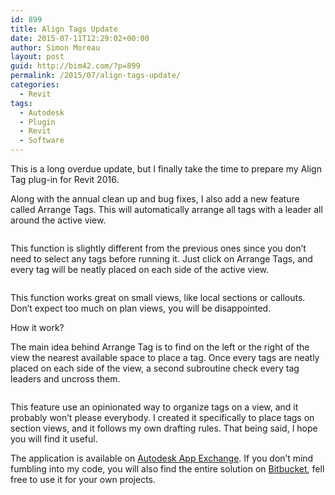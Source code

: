 ```yaml
---
id: 899
title: Align Tags Update
date: 2015-07-11T12:29:02+00:00
author: Simon Moreau
layout: post
guid: http://bim42.com/?p=899
permalink: /2015/07/align-tags-update/
categories:
  - Revit
tags:
  - Autodesk
  - Plugin
  - Revit
  - Software
---
```

This is a long overdue update, but I finally take the time to prepare my Align Tag plug-in for Revit 2016.

Along with the annual clean up and bug fixes, I also add a new feature called Arrange Tags. This will automatically arrange all tags with a leader all around the active view.

![<img class="aligncenter size-full wp-image-900" src="http://bim42.com/wp-content/uploads/2015/07/Buttons.png" alt="Buttons" width="334" height="568" srcset="https://bim42.com/wp-content/uploads/2015/07/Buttons.png 334w, https://bim42.com/wp-content/uploads/2015/07/Buttons-176x300.png 176w" sizes="(max-width: 334px) 100vw, 334px" />](http://bim42.com/wp-content/uploads/2015/07/Buttons.png)

This function is slightly different from the previous ones since you don&#8217;t need to select any tags before running it. Just click on Arrange Tags, and every tag will be neatly placed on each side of the active view.

![<img class="aligncenter size-full wp-image-912" src="http://bim42.com/wp-content/uploads/2015/07/arrangeTaganimation1.gif" alt="arrangeTaganimation" width="700" height="337" />](http://bim42.com/wp-content/uploads/2015/07/arrangeTaganimation1.gif)

This function works great on small views, like local sections or callouts. Don&#8217;t expect too much on plan views, you will be disappointed.

How it work?

The main idea behind Arrange Tag is to find on the left or the right of the view the nearest available space to place a tag. Once every tags are neatly placed on each side of the view, a second subroutine check every tag leaders and uncross them.

![<img class="aligncenter size-full wp-image-902" src="http://bim42.com/wp-content/uploads/2015/07/process1.jpg" alt="process" width="560" height="960" srcset="https://bim42.com/wp-content/uploads/2015/07/process1.jpg 560w, https://bim42.com/wp-content/uploads/2015/07/process1-175x300.jpg 175w" sizes="(max-width: 560px) 100vw, 560px" />](http://bim42.com/wp-content/uploads/2015/07/process1.jpg)

This feature use an opinionated way to organize tags on a view, and it probably won&#8217;t please everybody. I created it specifically to place tags on section views, and it follows my own drafting rules. That being said, I hope you will find it useful.

The application is available on [Autodesk App Exchange](https://apps.exchange.autodesk.com/RVT/en/Detail/Index?id=appstore.exchange.autodesk.com%3aalign_windows32and64%3aen). If you don&#8217;t mind fumbling into my code, you will also find the entire solution on [Bitbucket](https://bitbucket.org/simonmoreau/align-tag), fell free to use it for your own projects.